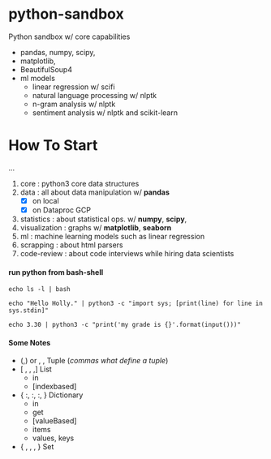 # python-sandbox
Python sandbox w/ core capabilities 
* pandas, numpy, scipy, 
* matplotlib, 
* BeautifulSoup4
* ml models
   * linear regression w/ scifi
   * natural language processing w/ nlptk
   * n-gram analysis w/ nlptk
   * sentiment analysis w/ nlptk and scikit-learn
   

# How To Start
...

1. core : python3 core data structures
2. data : all about data manipulation w/ **pandas** 
   - [x] on local
   - [x] on Dataproc GCP
3. statistics : about statistical ops. w/ **numpy**, **scipy**, 
4. visualization : graphs w/ **matplotlib**, **seaborn**
4. ml : machine learning models such as linear regression
5. scrapping : about html parsers
6. code-review : about code interviews while hiring data scientists

#### run python from bash-shell

 `echo ls -l | bash`

 `echo "Hello Holly." | python3 -c "import sys; [print(line) for line in sys.stdin]"`

 `echo 3.30 | python3 -c "print('my grade is {}'.format(input()))"`

#### Some Notes

* (,)  or , ,       Tuple (_commas what define a tuple_)
* [ , , ,]          List
  * in
  * [indexbased]
* { :, :, :, }      Dictionary
  * in
  * get
  * [valueBased]
  * items
  * values, keys
* { , , , }         Set